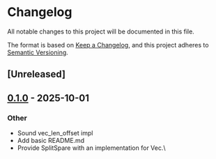 # Changelog

All notable changes to this project will be documented in this file.

The format is based on [Keep a Changelog](https://keepachangelog.com/en/1.0.0/),
and this project adheres to [Semantic Versioning](https://semver.org/spec/v2.0.0.html).

## [Unreleased]

## [0.1.0](https://github.com/mickvangelderen/split-spare/releases/tag/v0.1.0) - 2025-10-01

### Other

- Sound vec_len_offset impl
- Add basic README.md
- Provide SplitSpare with an implementation for Vec<T>.\
